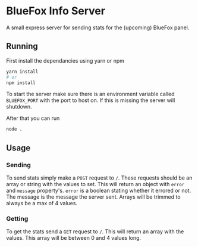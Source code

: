 # BlueFox Info Server
A small express server for sending stats for 
the (upcoming) BlueFox panel.

## Running
First install the dependancies using yarn or
npm
```bash
yarn install
# or
npm install 
```
To start the server make sure there is an
environment variable called `BLUEFOX_PORT` with 
the port to host on. If this is missing the 
server will shutdown.

After that you can run
```bash
node .
```
## Usage
### Sending
To send stats simply make a `POST` request to 
`/`. These requests should be an array or
string with the values to set. This will 
return an object with `error` and `message`
property's. `error` is a boolean stating
whether it errored or not. The message
is the message the server sent. Arrays will
be trimmed to always be a max of 4 values.

### Getting
To get the stats send a `GET` request to `/`.
This will return an array with the values.
This array will be between 0 and 4 values 
long.